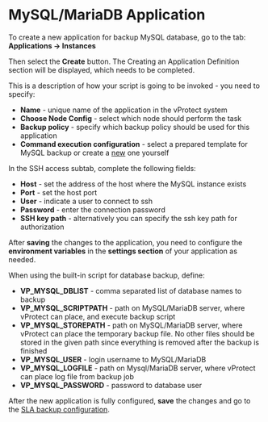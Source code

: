 # MySQL/MariaDB Application

To create a new application for backup MySQL database, go to the tab: **Applications -> Instances**

Then select the **Create** button. The Creating an Application Definition section will be displayed, which needs to be completed.

This is a description of how your script is going to be invoked - you need to specify:

* **Name**  - unique name of the application in the vProtect system
* **Choose Node Config** - select which node should perform the task
* **Backup policy** - specify which backup policy should be used for this application
* **Command execution configuration** - select a prepared template for MySQL backup or create a [new](../../../administration/applications/execution-configurations.md) one yourself

In the SSH access subtab, complete the following fields:

* **Host** - set the address of the host where the MySQL instance exists
* **Port** - set the host port
* **User** - indicate a user to connect to ssh
* **Password** - enter the connection password
* **SSH key path** - alternatively you can specify the ssh key path for authorization

After **saving** the changes to the application, you need to configure the **environment variables** in the **settings section** of your application as needed.

When using the built-in script for database backup, define:

* **VP_MYSQL_DBLIST** - comma separated list of database names to backup
* **VP_MYSQL_SCRIPTPATH** - path on MySQL/MariaDB server, where vProtect can place, and execute backup script
* **VP_MYSQL_STOREPATH** - path on MySQL/MariaDB server, where vProtect can place the temporary backup file. No other files should be stored in the given path since everything is removed after the backup is finished
* **VP_MYSQL_USER** - login username to MySQL/MariaDB
* **VP_MYSQL_LOGFILE** - path on Mysql/MariaDB server, where vProtect can place log file from backup job
* **VP_MYSQL_PASSWORD** - password to database user

After the new application is fully configured, **save** the changes and go to the [SLA backup configuration](../../../administration/applications/backup-slas.md).